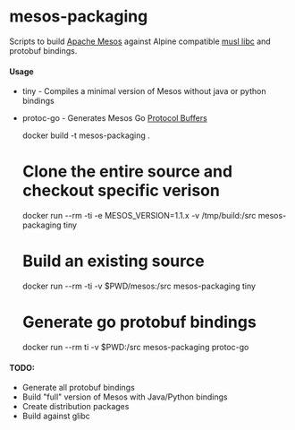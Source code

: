 # mesos-packaging

Scripts to build [Apache Mesos](http://mesos.apache.com) against Alpine compatible 
[musl libc](http://www.musl-libc.org/) and protobuf bindings.

#### Usage

  * tiny - Compiles a minimal version of Mesos without java or python bindings
  * protoc-go - Generates Mesos Go [Protocol Buffers](https://github.com/golang/protobuf)

    docker build -t mesos-packaging .
    # Clone the entire source and checkout specific verison
    docker run --rm -ti -e MESOS_VERSION=1.1.x -v /tmp/build:/src mesos-packaging tiny
    # Build an existing source
    docker run --rm -ti -v $PWD/mesos:/src mesos-packaging tiny
    # Generate go protobuf bindings
    docker run --rm ti -v $PWD:/src mesos-packaging protoc-go


#### TODO: 

  * Generate all protobuf bindings
  * Build "full" version of Mesos with Java/Python bindings
  * Create distribution packages
  * Build against glibc
